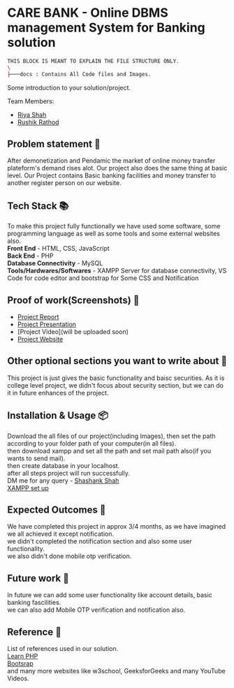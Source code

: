 # CARE BANK - Online DBMS management System for Banking solution
```bash
THIS BLOCK IS MEANT TO EXPLAIN THE FILE STRUCTURE ONLY.
\
├───docs : Contains All Code files and Images.
```

Some introduction to your solution/project.

Team Members:

- [Riya Shah](https://github.com/Riya1308)
- [Rushik Rathod](https://github.com/rushikrathod812)

## Problem statement 🐾

After demonetization and Pendamic the market of online money transfer plateform's demand rises alot. Our project also does the same thing at basic level.
Our Project contains Basic banking facilities and money transfer to another register person on our website.

## Tech Stack 📚

To make this project fully functionally we have used some software, some programming language as well as some tools and some external websites also.
</br><b>Front End</b> - HTML, CSS, JavaScript</br>
<b>Back End</b> - PHP</br>
<b>Database Connectivity</b> - MySQL</br>
<b>Tools/Hardwares/Softwares</b> - XAMPP Server for database connectivity, VS Code for code editor and bootstrap for Some CSS and Notification</br>

## Proof of work(Screenshots) 🎥

- [Project Report](https://drive.google.com/file/d/1AaTXuqwondg2TDCogcEf2Vt0fLWOLEPR/view?usp=sharing)
- [Project Presentation](https://drive.google.com/file/d/1jpcHOUfOdP8GA3eLEi11gnY6iKQ-_LNV/view?usp=sharing)
- [Project Video](will be uploaded soon)
- [Project Website](https://sgpsem3.000webhostapp.com/)

## Other optional sections you want to write about 📝

This project is just gives the basic functionality and baisc securities.
As it is college level project, we didn't focus about security section, but we can do it in future enhances of the project.

## Installation & Usage 📦

Download the all files of our project(including Images), then set the path according to your folder path of your computer(in all files).</br>
then download xampp and set all the path and set mail path also(if you wants to send mail).</br>
then create database in your localhost.</br>
after all steps project will run successfully.</br>
DM me for any query - [Shashank Shah](https://shashank-shah.mystrikingly.com/)</br>
[XAMPP set up](https://www.youtube.com/watch?v=at19OmH2Bg4&list=PLu0W_9lII9aikXkRE0WxDt1vozo3hnmtR&index=1&t=994s)

## Expected Outcomes 💯

We have completed this project in approx 3/4 months, as we have imagined we all achieved it except notification.</br>
we didn't completed the notification section and also some user functionality.</br>
we also didn't done mobile otp verification.</br>

## Future work 🤔

In future we can add some user functionality like account details, basic banking fascilities.</br>
we can also add Mobile OTP verification and notification also.

## Reference 📖

List of references used in our solution.</br>
[Learn PHP](https://www.youtube.com/playlist?list=PLu0W_9lII9aikXkRE0WxDt1vozo3hnmtR)</br>
[Bootsrap](https://getbootstrap.com/)</br>
and many more websites like w3school, GeeksforGeeks and many YouTube Videos.
